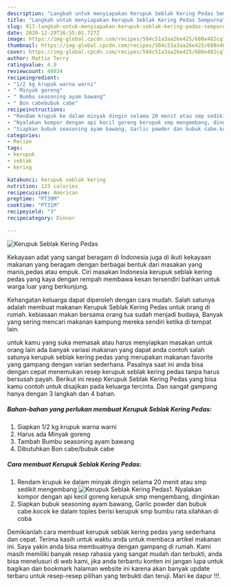 ```yaml
---
description: "Langkah untuk menyiapakan Kerupuk Seblak Kering Pedas Sempurna"
title: "Langkah untuk menyiapakan Kerupuk Seblak Kering Pedas Sempurna"
slug: 917-langkah-untuk-menyiapakan-kerupuk-seblak-kering-pedas-sempurna
date: 2020-12-29T16:55:01.727Z
image: https://img-global.cpcdn.com/recipes/504c51a3aa26e425/680x482cq70/kerupuk-seblak-kering-pedas-foto-resep-utama.jpg
thumbnail: https://img-global.cpcdn.com/recipes/504c51a3aa26e425/680x482cq70/kerupuk-seblak-kering-pedas-foto-resep-utama.jpg
cover: https://img-global.cpcdn.com/recipes/504c51a3aa26e425/680x482cq70/kerupuk-seblak-kering-pedas-foto-resep-utama.jpg
author: Mattie Terry
ratingvalue: 4.9
reviewcount: 48034
recipeingredient:
- "1/2 kg krupuk warna warni"
- " Minyak goreng"
- " Bumbu seasoning ayam bawang"
- " Bon cabebubuk cabe"
recipeinstructions:
- "Rendam krupuk ke dalam minyak dingin selama 20 menit atau smp sedikit mengembang"
- "Nyalakan kompor dengan api kecil goreng kerupuk smp mengembang, dinginkan"
- "Siapkan bubuk seasoning ayam bawang, Garlic powder dan bubuk cabe.kocok ke dalam toples berisi kerupuk smp bumbu rata.silahkan di coba"
categories:
- Recipe
tags:
- kerupuk
- seblak
- kering

katakunci: kerupuk seblak kering 
nutrition: 123 calories
recipecuisine: American
preptime: "PT39M"
cooktime: "PT31M"
recipeyield: "3"
recipecategory: Dinner

---
```



![Kerupuk Seblak Kering Pedas](https://img-global.cpcdn.com/recipes/504c51a3aa26e425/680x482cq70/kerupuk-seblak-kering-pedas-foto-resep-utama.jpg)

Kekayaan adat yang sangat beragam di Indonesia juga di ikuti kekayaan makanan yang beragam dengan berbagai bentuk dari masakan yang manis,pedas atau empuk. Ciri masakan Indonesia kerupuk seblak kering pedas yang kaya dengan rempah membawa kesan tersendiri bahkan untuk warga luar yang berkunjung.




Kehangatan keluarga dapat diperoleh dengan cara mudah. Salah satunya adalah membuat makanan Kerupuk Seblak Kering Pedas untuk orang di rumah. kebiasaan makan bersama orang tua sudah menjadi budaya, Banyak yang sering mencari makanan kampung mereka sendiri ketika di tempat lain.

untuk kamu yang suka memasak atau harus menyiapkan masakan untuk orang lain ada banyak variasi makanan yang dapat anda contoh salah satunya kerupuk seblak kering pedas yang merupakan makanan favorite yang gampang dengan varian sederhana. Pasalnya saat ini anda bisa dengan cepat menemukan resep kerupuk seblak kering pedas tanpa harus bersusah payah.
Berikut ini resep Kerupuk Seblak Kering Pedas yang bisa kamu contoh untuk disajikan pada keluarga tercinta. Dan sangat gampang hanya dengan 3 langkah dan 4 bahan.


<!--inarticleads1-->

##### Bahan-bahan yang perlukan membuat Kerupuk Seblak Kering Pedas:

1. Siapkan 1/2 kg krupuk warna warni
1. Harus ada  Minyak goreng
1. Tambah  Bumbu seasoning ayam bawang
1. Dibutuhkan  Bon cabe/bubuk cabe




<!--inarticleads2-->

##### Cara membuat  Kerupuk Seblak Kering Pedas:

1. Rendam krupuk ke dalam minyak dingin selama 20 menit atau smp sedikit mengembang
<img src="https://img-global.cpcdn.com/steps/a4a2b039ba076751/160x128cq70/kerupuk-seblak-kering-pedas-langkah-memasak-1-foto.jpg" alt="Kerupuk Seblak Kering Pedas">1. Nyalakan kompor dengan api kecil goreng kerupuk smp mengembang, dinginkan
1. Siapkan bubuk seasoning ayam bawang, Garlic powder dan bubuk cabe.kocok ke dalam toples berisi kerupuk smp bumbu rata.silahkan di coba




Demikianlah cara membuat kerupuk seblak kering pedas yang sederhana dan cepat. Terima kasih untuk waktu anda untuk membaca artikel makanan ini. Saya yakin anda bisa membuatnya dengan gampang di rumah. Kami masih memiliki banyak resep rahasia yang sangat mudah dan terbukti, anda bisa menelusuri di web kami, jika anda terbantu konten ini jangan lupa untuk bagikan dan bookmark halaman website ini karena akan banyak update terbaru untuk resep-resep pilihan yang terbukti dan teruji. Mari ke dapur !!!. 
